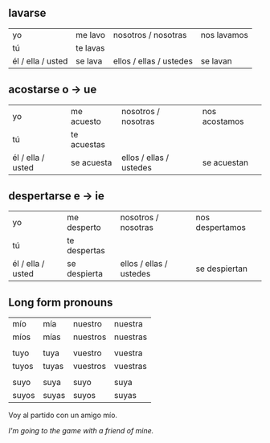 
## lavarse

| | | | |
|---|---|---|---|
| yo | me lavo | nosotros / nosotras | nos lavamos |
| tú | te lavas | | |
| él / ella / usted | se lava | ellos / ellas / ustedes | se lavan |


## acostarse o -> ue

| | | | |
|---|---|---|---|
| yo | me acuesto | nosotros / nosotras | nos acostamos |
| tú | te acuestas | | |
| él / ella / usted | se acuesta | ellos / ellas / ustedes | se acuestan |


## despertarse e -> ie

| | | | |
|---|---|---|---|
| yo | me desperto | nosotros / nosotras | nos despertamos |
| tú | te despertas | | |
| él / ella / usted | se despierta | ellos / ellas / ustedes | se despiertan |

## Long form pronouns

| | | | |
|---|---|---|---|
| mío | mía | nuestro | nuestra |
| míos | mías | nuestros | nuestras |
| | | | |
| tuyo | tuya | vuestro | vuestra |
| tuyos | tuyas | vuestros | vuestras |
| | | | |
| suyo | suya | suyo | suya |
| suyos | suyas | suyos | suyas |

Voy al partido con un amigo mío.

*I'm going to the game with a friend of mine.*
